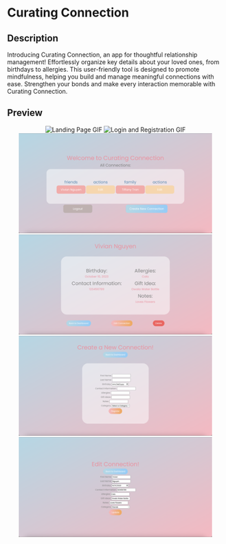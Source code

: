 # Curating Connection
## Description 
Introducing Curating Connection, an app for thoughtful relationship management! Effortlessly organize key details about your loved ones, from birthdays to allergies. This user-friendly tool is designed to promote mindfulness, helping you build and manage meaningful connections with ease. Strengthen your bonds and make every interaction memorable with Curating Connection.
<!-- 
Backlog: 
Simplify your gift-giving with a handy list of ideas and set reminders for important dates. 
-->

## Preview
<div style="text-align: center;">
    <img src="assets/LandingPage.gif" alt="Landing Page GIF" width=450 />
    <img src="assets/LoginReg.gif" alt="Login and Registration GIF" width=450 />
    <img src="assets/Dashboard.png" alt="Dashboard" width=450 />
    <img src="assets/ConnectionDisplay.png" alt="Connection Display" width=450 />
    <img src="assets/ConnectionCreate.png" alt="Connection Create" width=450 />
    <img src="assets/ConnectionEdit.png" alt="Connection Edit" width=450 />
</div>
